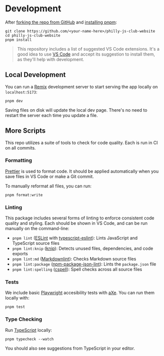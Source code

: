 # Development

After [forking the repo from GitHub](https://help.github.com/articles/fork-a-repo) and [installing pnpm](https://pnpm.io/installation):

```shell
git clone https://github.com/<your-name-here>/philly-js-club-website
cd philly-js-club-website
pnpm install
```

> This repository includes a list of suggested VS Code extensions.
> It's a good idea to use [VS Code](https://code.visualstudio.com) and accept its suggestion to install them, as they'll help with development.

## Local Development

You can run a [Remix](https://remix.run/docs) development server to start serving the app locally on `localhost:5173`:

```shell
pnpm dev
```

Saving files on disk will update the local dev page.
There's no need to restart the server each time you update a file.

## More Scripts

This repo utilizes a suite of tools to check for code quality.
Each is run in CI on all commits.

### Formatting

[Prettier](https://prettier.io) is used to format code.
It should be applied automatically when you save files in VS Code or make a Git commit.

To manually reformat all files, you can run:

```shell
pnpm format:write
```

### Linting

This package includes several forms of linting to enforce consistent code quality and styling.
Each should be shown in VS Code, and can be run manually on the command-line:

- `pnpm lint` ([ESLint](https://eslint.org) with [typescript-eslint](https://typescript-eslint.io)): Lints JavaScript and TypeScript source files
- `pnpm lint:knip` ([knip](https://github.com/webpro/knip)): Detects unused files, dependencies, and code exports
- `pnpm lint:md` ([Markdownlint](https://github.com/DavidAnson/markdownlint)): Checks Markdown source files
- `pnpm lint:package` ([npm-package-json-lint](https://npmpackagejsonlint.org)): Lints the `package.json` file
- `pnpm lint:spelling` ([cspell](https://cspell.org)): Spell checks across all source files

### Tests

We include basic [Playwright](https://playwright.dev) accesibility tests with [aXe](https://www.deque.com/axe).
You can run them locally with:

```shell
pnpm test
```

### Type Checking

Run [TypeScript](https://typescriptlang.org) locally:

```shell
pnpm typecheck --watch
```

You should also see suggestions from TypeScript in your editor.
